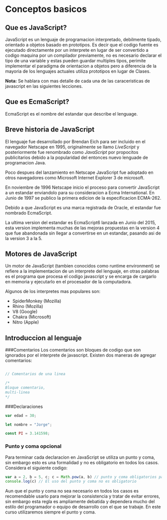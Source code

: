 Conceptos basicos
=================

Que es JavaScript?
------------------
JavaScript es un lenguaje de programacion interpretado, debilmente tipado, orientado
a objetos basado en prototipos. Es decir que el codigo fuente es ejecutado directamente 
por un interprete en lugar de ser convertido a codigo maquina por un compilador previamente,
no es necesario declarar el tipo de una variable y estas pueden guardar multiples 
tipos, perimite implementar el paradigma de orientacion a objetos pero a diferencia
de la mayoria de los lenguajes actuales utiliza prototipos en lugar de Clases.

**Nota:** Se hablara con mas detalle de cada una de las caraceristicas de javascript
en las siguientes lecciones.


Que es EcmaScript?
------------------
EcmaScript es el nombre del estandar que describe el lenguage.

Breve historia de JavaScript
----------------------------
El lenguaje fue desarrollado por Brendan Eich para ser incluido en el navegador 
Netscape en 1995, originalmente se llamo *LiveScript* y posteriormente fue renombrado 
como *JavaScript* por propocitos publicitarios debido a la popularidad del entonces 
nuevo lenguade de programacion Java.

Poco despues del lanzamiento en Netscape JavaScript fue adoptado en otros navegadores 
como Microsoft Internet Explorer 3 de microsoft.

En noviembre de 1996 Netscape inicio el proceso para convertir JavaScript a un estandar 
enviandolo para su consideracion a Ecma International. En Junio de 1997 se publico 
la primera edicion de la especificacion ECMA-262.

Debido a que JavaScript es una marca registrada de Oracle, el estandar fue nombrado 
EcmaScript.

La ultima version del estandar es EcmaScript6 lanzada en Junio del 2015, esta version 
implementa muchas de las mejoras propuestas en la version 4 que fue abandonada sin 
llegar a convertirse en un estandar, pasando asi de la version 3 a la 5.

Motores de JavaScript
---------------------

Un motor de JavaScript (tambien conocidos como runtime environment) se refiere a 
la implementacion de un interprete del lenguaje, en otras palabras es el programa 
que procesa el codigo javascript y se encarga de cargarlo en memoria y ejecutarlo 
en el procesador de la computadora.

Algunos de los interpretes mas populares  son:

 * SpiderMonkey (Mozilla)
 * Rhino (Mozilla)
 * V8 (Google)
 * Chakra (Microsoft)
 * Nitro (Apple)
 
 
Introduccion al lenguaje
------------------------

###Comentarios
Los comentarios son bloques de codigo que son ignorados por el interprete de javascript.
Existen dos maneras de agregar comentarios:

```javascript

// Comentarios de una linea

/*
Bloque comentario,
multi-linea
*/


```
###Declaraciones


```javascript
var edad = 30;

let nombre = "Jorge";

const PI = 3.141598;
```
### Punto y coma opcional
Para terminar cada declaracion en JavaScript se utiliza un punto y coma, sin embargo 
esto es una formalidad y no es obligatorio en todos los casos.
Considera el siguiente codigo:
```javascript
var a = 2, b = 5, c; c = Math.pow(a, b) // punto y coma obligatorios para separar dos declaraciones
console.log(c) // El uso del punto y coma no es obligatorio
```

Aun que el punto y coma no sea necesario en todos los casos es recomendable usarlo 
para mejorar la consistencia y tratar de evitar errores, sin embargo  esta regla 
es ampliamente debatida y dependera mucho del estilo del programador o equipo de 
desarrollo con el que se trabaje. En este curso utilizaremos siempre el punto y coma.
